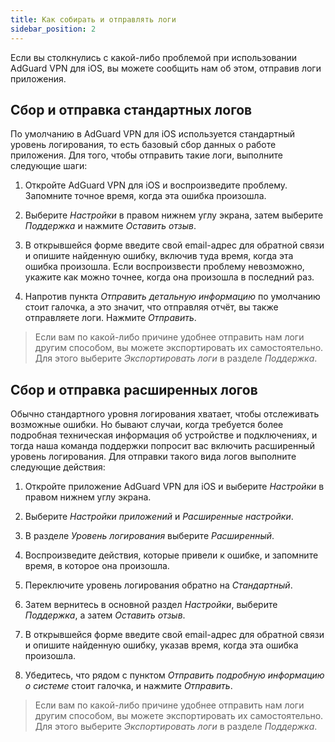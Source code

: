 ```yaml
---
title: Как собирать и отправлять логи
sidebar_position: 2
---
```


Если вы столкнулись с какой-либо проблемой при использовании AdGuard VPN для iOS, вы можете сообщить нам об этом, отправив логи приложения.

## Сбор и отправка стандартных логов

По умолчанию в AdGuard VPN для iOS используется стандартный уровень логирования, то есть базовый сбор данных о работе приложения. Для того, чтобы отправить такие логи, выполните следующие шаги:

1. Откройте AdGuard VPN для iOS и воспроизведите проблему. Запомните точное время, когда эта ошибка произошла.

2. Выберите *Настройки* в правом нижнем углу экрана, затем выберите *Поддержка* и нажмите *Оставить отзыв*.

3. В открывшейся форме введите свой email-адрес для обратной связи и опишите найденную ошибку, включив туда время, когда эта ошибка произошла. Если воспроизвести проблему невозможно, укажите как можно точнее, когда она произошла в последний раз.

4. Напротив пункта *Отправить детальную информацию* по умолчанию стоит галочка, а это значит, что отправляя отчёт, вы также отправляете логи. Нажмите *Отправить*.
> Если вам по какой-либо причине удобнее отправить нам логи другим способом, вы можете экспортировать их самостоятельно. Для этого выберите *Экспортировать логи* в разделе *Поддержка*.

## Сбор и отправка расширенных логов

Обычно стандартного уровня логирования хватает, чтобы отслеживать возможные ошибки. Но бывают случаи, когда требуется более подробная техническая информация об устройстве и подключениях, и тогда наша команда поддержки попросит вас включить расширенный уровень логирования. Для отправки такого вида логов выполните следующие действия:

1. Откройте приложение AdGuard VPN для iOS и выберите *Настройки* в правом нижнем углу экрана.

2. Выберите *Настройки приложений* и *Расширенные настройки*.

3. В разделе *Уровень логирования* выберите *Расширенный*.

4. Воспроизведите действия, которые привели к ошибке, и запомните время, в которое она произошла.

5. Переключите уровень логирования обратно на *Стандартный*.

6. Затем вернитесь в основной раздел *Настройки*, выберите *Поддержка*, а затем *Оставить отзыв*.

7. В открывшейся форме введите свой email-адрес для обратной связи и опишите найденную ошибку, указав время, когда эта ошибка произошла.

8. Убедитесь, что рядом с пунктом *Отправить подробную информацию о системе* стоит галочка, и нажмите *Отправить*.
> Если вам по какой-либо причине удобнее отправить нам логи другим способом, вы можете экспортировать их самостоятельно. Для этого выберите *Экспортировать логи* в разделе *Поддержка*.
